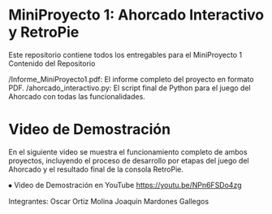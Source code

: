# MiniProyecto 1: Ahorcado Interactivo y RetroPie

Este repositorio contiene todos los entregables para el MiniProyecto 1
Contenido del Repositorio

/Informe_MiniProyecto1.pdf: El informe completo del proyecto en formato PDF.
/ahorcado_interactivo.py: El script final de Python para el juego del Ahorcado con todas las funcionalidades.

# Video de Demostración

En el siguiente video se muestra el funcionamiento completo de ambos proyectos, incluyendo el proceso de desarrollo por etapas del juego del Ahorcado y el resultado final de la consola RetroPie.

⦁	Video de Demostración en YouTube
  https://youtu.be/NPn6FSDo4zg

Integrantes:
Oscar Ortiz Molina
Joaquín Mardones Gallegos
